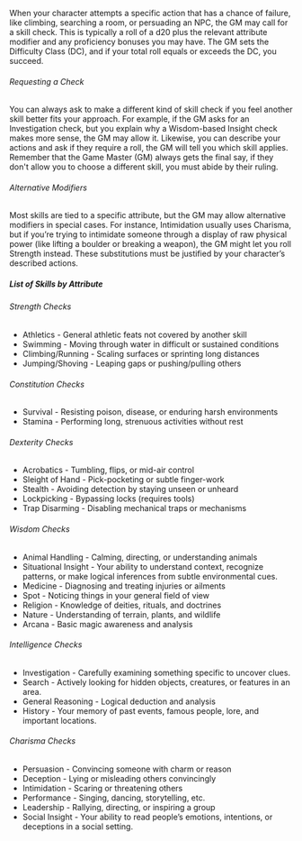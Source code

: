 When your character attempts a specific action that has a chance of failure, like climbing, searching a room, or persuading an NPC, the GM may call for a skill check. This is typically a roll of a d20 plus the relevant attribute modifier and any proficiency bonuses you may have. The GM sets the Difficulty Class (DC), and if your total roll equals or exceeds the DC, you succeed.
###### Requesting a Check
You can always ask to make a different kind of skill check if you feel another skill better fits your approach. For example, if the GM asks for an Investigation check, but you explain why a Wisdom-based Insight check makes more sense, the GM may allow it. Likewise, you can describe your actions and ask if they require a roll, the GM will tell you which skill applies. Remember that the Game Master (GM) always gets the final say, if they don't allow you to choose a different skill, you must abide by their ruling. 
###### Alternative Modifiers
Most skills are tied to a specific attribute, but the GM may allow alternative modifiers in special cases. For instance, Intimidation usually uses Charisma, but if you’re trying to intimidate someone through a display of raw physical power (like lifting a boulder or breaking a weapon), the GM might let you roll Strength instead. These substitutions must be justified by your character’s described actions.
##### List of Skills by Attribute
###### Strength Checks
- Athletics - General athletic feats not covered by another skill
- Swimming - Moving through water in difficult or sustained conditions
- Climbing/Running - Scaling surfaces or sprinting long distances
- Jumping/Shoving - Leaping gaps or pushing/pulling others
###### Constitution Checks
- Survival - Resisting poison, disease, or enduring harsh environments
- Stamina - Performing long, strenuous activities without rest
###### Dexterity Checks
- Acrobatics - Tumbling, flips, or mid-air control
- Sleight of Hand - Pick-pocketing or subtle finger-work
- Stealth - Avoiding detection by staying unseen or unheard
- Lockpicking - Bypassing locks (requires tools)
- Trap Disarming - Disabling mechanical traps or mechanisms
###### Wisdom Checks
- Animal Handling - Calming, directing, or understanding animals
- Situational Insight - Your ability to understand context, recognize patterns, or make logical inferences from subtle environmental cues.
- Medicine - Diagnosing and treating injuries or ailments
- Spot - Noticing things in your general field of view
- Religion - Knowledge of deities, rituals, and doctrines
- Nature - Understanding of terrain, plants, and wildlife
- Arcana - Basic magic awareness and analysis
###### Intelligence Checks
- Investigation - Carefully examining something specific to uncover clues.
- Search - Actively looking for hidden objects, creatures, or features in an area.
- General Reasoning - Logical deduction and analysis
- History - Your memory of past events, famous people, lore, and important locations.
###### Charisma Checks
- Persuasion - Convincing someone with charm or reason
- Deception - Lying or misleading others convincingly
- Intimidation - Scaring or threatening others 
- Performance - Singing, dancing, storytelling, etc.
- Leadership - Rallying, directing, or inspiring a group
- Social Insight - Your ability to read people’s emotions, intentions, or deceptions in a social setting.